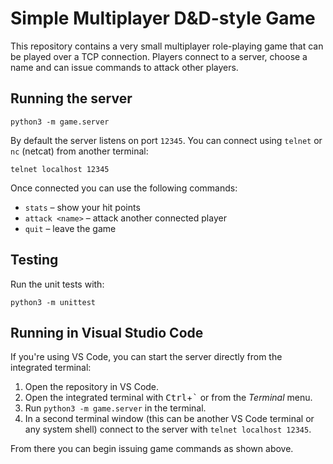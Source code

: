 # Simple Multiplayer D&D-style Game

This repository contains a very small multiplayer role-playing game that can
be played over a TCP connection. Players connect to a server, choose a name and
can issue commands to attack other players.

## Running the server

```
python3 -m game.server
```

By default the server listens on port `12345`. You can connect using `telnet`
or `nc` (netcat) from another terminal:

```
telnet localhost 12345
```

Once connected you can use the following commands:

- `stats` – show your hit points
- `attack <name>` – attack another connected player
- `quit` – leave the game

## Testing

Run the unit tests with:

```
python3 -m unittest
```

## Running in Visual Studio Code

If you're using VS Code, you can start the server directly from the integrated
terminal:

1. Open the repository in VS Code.
2. Open the integrated terminal with <kbd>Ctrl</kbd>+<kbd>`</kbd> or from the
   *Terminal* menu.
3. Run `python3 -m game.server` in the terminal.
4. In a second terminal window (this can be another VS Code terminal or any
   system shell) connect to the server with `telnet localhost 12345`.

From there you can begin issuing game commands as shown above.
